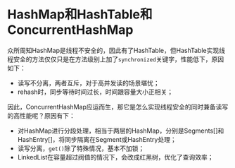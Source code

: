 # HashMap和HashTable和ConcurrentHashMap

众所周知HashMap是线程不安全的，因此有了HashTable，但HashTable实现线程安全的方法仅仅只是在方法级别上加了`synchronized`关键字，性能低下，原因如下：

* 读写不分离，两者互斥，对于高并发读的场景堪忧；
* rehash时，同步等待时间过长，时间跟容量大小正相关；

因此，ConcurrentHashMap应运而生，那它是怎么实现线程安全的同时兼备读写的高性能呢？原因有下：

* 对HashMap进行分段处理，相当于两层的HashMap，分别是Segments[]和HashEntry[]，将同步隔离在Segment或HashEntry处理；
* 读写分离，`get()`除了特殊情况，基本不加锁；
* LinkedList在容量超过阀值的情况下，会改成红黑树，优化了查询效率；
